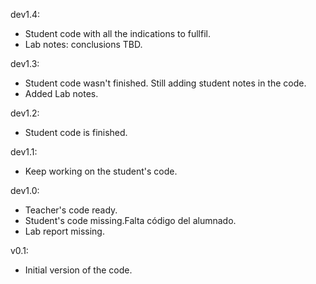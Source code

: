 dev1.4:
* Student code with all the indications to fullfil.
* Lab notes: conclusions TBD.

dev1.3:
* Student code wasn't finished. Still adding student notes in the code.
* Added Lab notes.

dev1.2:
* Student code is finished.

dev1.1:
* Keep working on the student's code.

dev1.0:
* Teacher's code ready.
* Student's code missing.Falta código del alumnado.
* Lab report missing.

v0.1:
* Initial version of the code.
